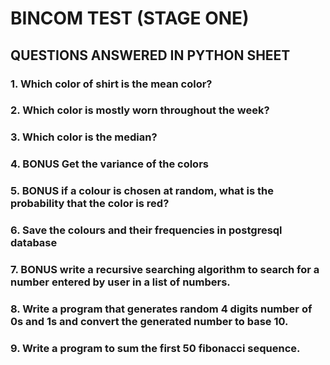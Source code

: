 # __BINCOM TEST (STAGE ONE)__

## QUESTIONS ANSWERED IN PYTHON SHEET

### 1.      Which color of shirt is the mean color?

### 2.      Which color is mostly worn throughout the week?

### 3.      Which color is the median?

### 4.      BONUS Get the variance of the colors

### 5.      BONUS if a colour is chosen at random, what is the probability that the color is red?

### 6.      Save the colours and their frequencies in postgresql database

### 7.      BONUS write a recursive searching algorithm to search for a number entered by user in a list of numbers.

### 8.      Write a program that generates random 4 digits number of 0s and 1s and convert the generated number to base 10.

### 9.      Write a program to sum the first 50 fibonacci sequence.